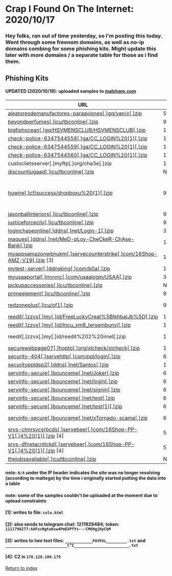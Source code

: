 # Crap I Found On The Internet: 2020/10/17

### Hey folks, ran out of time yesterday, so i'm posting this today. Went through some freenom domains, as well as no-ip domains combing for some phishing kits. Might update this later with more domains / a separate table for those as i find them.

## Phishing Kits
#### UPDATED (2020/10/18): uploaded samples to [malshare.com](https://malshare.com)


| URL                                                                                                                                                           | IP                    | Exfil Email                                                                                                                                      |
| ------------------------------------------------------------------------------------------------------------------------------------------------------------- | --------------------- | ------------------------------------------------------------------------------------------------------------------------------------------------ |
| [aleatoresdemanufactores-paraaviones[.]gq/yan/x[.]zip](https://malshare.com/sample.php?action=detail&hash=3f63ec3233e707e6c2777377e644c221)                   | 50[.]87[.]148[.]254   | None [1]                                                                                                                                         |
| [beyondperfumes[.]icu/tbconline[.]zip](https://malshare.com/sample.php?action=detail&hash=ba153f5c3318a21190e46602400342e0)                                   | 91[.]234[.]99[.]115   | zate123man@gmail[.]com                                                                                                                           |
| [bigfishocean[.]gq/HSVMENSCLUB/HSVMENSCLUB[.]zip](https://malshare.com/sample.php?action=detail&hash=43f49e13ca395f36ca2722970ecf0bbd)                        | 104[.]168[.]155[.]242 | martinsbossman83@gmail[.]com [2]                                                                                                                 |
| [check-police-6347544558[.]ga/CC_LOGIN%20(1)[.]zip](https://malshare.com/sample.php?action=detail&hash=04114b9adf1480e1cce34a292962737b)                      | 101[.]50[.]1[.]53     | None [3]                                                                                                                                         |
| [check-police-6347544559[.]ga/CC_LOGIN%20(1)[.]zip](https://malshare.com/sample.php?action=detail&hash=04114b9adf1480e1cce34a292962737b)                      | 101[.]50[.]1[.]53     | None [3]                                                                                                                                         |
| [check-police-6347544560[.]ga/CC_LOGIN%20(1)[.]zip](https://malshare.com/sample.php?action=detail&hash=04114b9adf1480e1cce34a292962737b)                      | 101[.]50[.]1[.]53     | None [3]                                                                                                                                         |
| custoclietsserver[.]myftp[.]org/cha3e[.]zip                                                                                                                   | 13[.]82[.]143[.]56    | rzult@custoclietsserver[.]myftp[.]org                                                                                                            |
| [discountjugaad[.]icu/tbconline[.]zip](https://malshare.com/sample.php?action=detail&hash=ba153f5c3318a21190e46602400342e0)                                   | N/A                   | zate123man@gmail[.]com                                                                                                                           |
| [huwire[.]cf/success/dropboxu%20(1)[.]zip](https://malshare.com/sample.php?action=detail&hash=cc4e64c176dc96cd0de6c3bc858e7085)                               | 91[.]234[.]99[.]98    | annyoordaz@gmail[.]com<br/>keiernslopper@gmail[.]com<br/>meycroxxmayne@gmail[.]com<br/>robbinscott130@gmail[.]com<br/>sendinfo2@africamail[.]com |
| [jasonballinteriors[.]icu/tbconline[.]zip](https://malshare.com/sample.php?action=detail&hash=ba153f5c3318a21190e46602400342e0)                               | 91[.]234[.]99[.]115   | zate123man@gmail[.]com                                                                                                                           |
| [justiceforcecily[.]icu/tbconline[.]zip](https://malshare.com/sample.php?action=detail&hash=ba153f5c3318a21190e46602400342e0)                                 | 91[.]234[.]99[.]115   | zate123man@gmail[.]com                                                                                                                           |
| [loginchaseonline[.]ddns[.]net/Login-1[.]zip](https://malshare.com/sample.php?action=detail&hash=f4756380cad80376ffcf2ff6bea9e954)                            | 3[.]135[.]247[.]1     | sarubhabhai4288@gmail[.]com                                                                                                                      |
| [maques[.]ddns[.]net/MeD-pLoy-CheCkeR-ChAse-Bank[.]zip](https://malshare.com/sample.php?action=detail&hash=5563e81f05d71490493159ab755d70c4)                  | 162[.]241[.]121[.]204 | testchcek@gmail[.]com                                                                                                                            |
| [myappsamazonwbnukm[.]servecounterstrike[.]com/16Shop-AMZ-V19[.]zip](https://malshare.com/sample.php?action=detail&hash=42faff018c601feef2c8b8aea8a33d1e) [3] | 162[.]241[.]127[.]119 | jeni@jenifer[.]com<br/>jeniferse@openid[.]store                                                                                                  |
| [mytest-server[.]ddnsking[.]com/b0a[.]zip](https://malshare.com/sample.php?action=detail&hash=ba6b7cf6f1380098a5e4cc595dc319d8)                               | 152[.]67[.]230[.]155  | richk3059@gmail[.]com                                                                                                                            |
| [myusaaportal[.]myvnc[.]com/usaalogin/USAA[.]zip](https://malshare.com/sample.php?action=detail&hash=de9a2a4df167d24b23a8add881348af4)                        | 34[.]226[.]140[.]55   | dianath247@yandex[.]com                                                                                                                          |
| [pickupaccessories[.]icu/tbconline[.]zip](https://malshare.com/sample.php?action=detail&hash=ba153f5c3318a21190e46602400342e0)                                | N/A                   | zate123man@gmail[.]com                                                                                                                           |
| [primeelement[.]icu/tbconline[.]zip](https://malshare.com/sample.php?action=detail&hash=ba153f5c3318a21190e46602400342e0)                                     | 91[.]234[.]99[.]115   | zate123man@gmail[.]com                                                                                                                           |
| [redzoneplus[.]icu/of1[.]zip](https://malshare.com/sample.php?action=detail&hash=4200dd09a9417ecf86bbb564141ad6cc)                                            | 91[.]234[.]99[.]115   | logs[.]box45@yandex[.]com<br/>Ronniesimp2@gmail[.]com                                                                                            |
| [reedit[.]zzvx[.]my[.]id/FreeLuckyCreat%5BIkhbalJb%5D[.]zip](https://malshare.com/sample.php?action=detail&hash=7412e25a767e421e9381580ee7674a1b)             | 192[.]210[.]219[.]168 | spayzye@gmail[.]com                                                                                                                              |
| [reedit[.]zzvx[.]my[.]id/Incu_xm8_tersembunyi[.]zip](https://malshare.com/sample.php?action=detail&hash=073db0e59e0c9ee91407b0211d7f0b35)                     | 192[.]210[.]219[.]168 | bersama[.]1akun@gmail[.]com                                                                                                                      |
| reedit[.]zzvx[.]my[.]id/reedit%202%20imel[.]zip                                                                                                               | 192[.]210[.]219[.]168 | charlezganz@gmail[.]com<br/>pakeemaillo@gmail[.]com                                                                                              |
| [securewebpage07[.]hopto[.]org/xlcheck/xlcheck[.]zip](https://malshare.com/sample.php?action=detail&hash=595233dcdc35f78c2e47a68297425958)                    | 128[.]199[.]8[.]149   | jdakmamak3@mail[.]ru                                                                                                                             |
| [security-404[.]servehttp[.]com/ppl/login[.]zip](https://malshare.com/sample.php?action=detail&hash=f440136bb303548869e7ff2cd6d73c03)                         | 62[.]210[.]130[.]232  | zaek69120@gmail[.]com                                                                                                                            |
| [securityppldsp2[.]ddns[.]net/Santos[.]zip](https://malshare.com/sample.php?action=detail&hash=ab86c6c26657a544f7c28c7490e1b392)                              | 159[.]203[.]6[.]146   | testthet@yandex[.]ru                                                                                                                             |
| [servinfo-secure[.]bounceme[.]net/Joker[.]zip](https://malshare.com/sample.php?action=detail&hash=7016fe581e7d451c290d7fa545bd8189)                           | 62[.]4[.]17[.]59      | sezersez3r@yandex[.]com                                                                                                                          |
| [servinfo-secure[.]bounceme[.]net/login[.]zip](https://malshare.com/sample.php?action=detail&hash=c02ac6d085280b25ab11e8f5f313907b)                           | 62[.]4[.]17[.]59      | xnadori@yandex[.]com                                                                                                                             |
| [servinfo-secure[.]bounceme[.]net/signin[.]zip](https://malshare.com/sample.php?action=detail&hash=3f921563d10f27449ff88d61653e2c21)                          | 62[.]4[.]17[.]59      | sifouloucif@yandex[.]com                                                                                                                         |
| [servinfo-secure[.]bounceme[.]net/test[.]zip](https://malshare.com/sample.php?action=detail&hash=a6aaf6543e25dd424bdcaa07064639ad)                            | 62[.]4[.]17[.]59      | Ahmedbenaissa681@yandex[.]com                                                                                                                    |
| [servinfo-secure[.]bounceme[.]net/test(1)[.]zip](https://malshare.com/sample.php?action=detail&hash=a6aaf6543e25dd424bdcaa07064639ad)                         | 62[.]4[.]17[.]59      | Ahmedbenaissa681@yandex[.]com                                                                                                                    |
| [servinfo-secure[.]bounceme[.]net/xTornado-scama[.]zip](https://malshare.com/sample.php?action=detail&hash=9f615da4724b5178101411814a69fd12)                  | 62[.]4[.]17[.]59      | YOUR-EMAIL@DOMAINE[.]COM (unconfigured most likely)                                                                                              |
| [srvs-ctmrsvcsrbcds[.]servebeer[.]com/16Shop-PP-V1[.]4%20(1)[.]zip](https://malshare.com/sample.php?action=detail&hash=053b4988262be4b120e1cecbadeffa67) [4]  | 52[.]229[.]191[.]9    | segelaskopi77@yandex[.]com                                                                                                                       |
| [srvs-dfnetacntlckd[.]servebeer[.]com/16Shop-PP-V1[.]4%20(1)[.]zip](https://malshare.com/sample.php?action=detail&hash=053b4988262be4b120e1cecbadeffa67) [4]  | 52[.]229[.]191[.]9    | segelaskopi77@yandex[.]com                                                                                                                       |
| [thejobsavailable[.]icu/tbconline[.]zip](https://malshare.com/sample.php?action=detail&hash=ba153f5c3318a21190e46602400342e0)                                 | N/A                   | zate123man@gmail[.]com                                                                                                                           |

#### note: `N/A` under the IP header indicates the site was no longer resolving (according to maltego) by the time i originally started putting the data into a table

#### note: some of the samples couldn't be uploaded at the moment due to upload constraints 

#### [1]: writes to file: `culo.html`

#### [2]: also sends to telegram chat: 1211929484; token: `1111796277:AAFxcNgtuKsw4PmEXPfYs---CM8HgjHyCbM`

#### [3]: writes to two text files: `____________PAYPAL_________.txt` and `___________________________C^C________________________.txt`

#### [4]: C2 is `178.128.104.179`

[Return to index](/)

